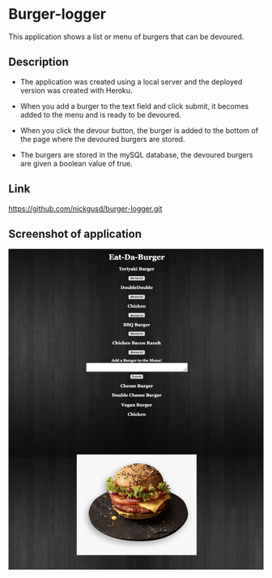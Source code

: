 # Burger-logger

This application shows a list or menu of burgers that can be devoured.

## Description

* The application was created using a local server and the deployed version was created with Heroku.

* When you add a burger to the text field and click submit, it becomes added to the menu and is ready to be devoured.

* When you click the devour button, the burger is added to the bottom of the page where the devoured burgers are stored.

* The burgers are stored in the mySQL database, the devoured burgers are given a boolean value of true.

## Link

https://github.com/nickgusd/burger-logger.git


## Screenshot of application

<img src="public/assets/img/burger-logger.jpg">



